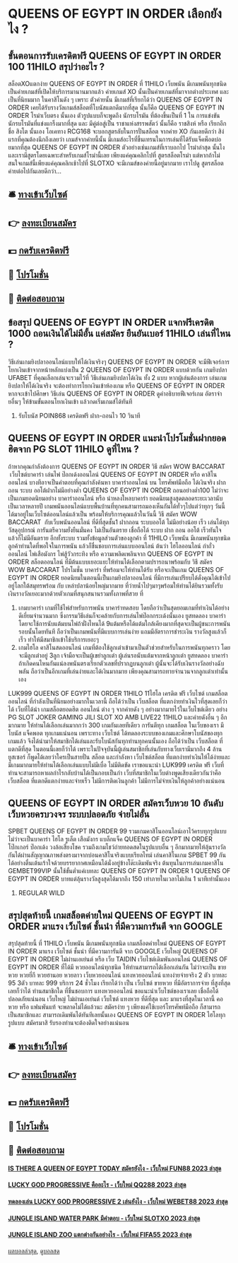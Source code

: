 # QUEENS OF EGYPT IN ORDER เลือกยังไง ?
## ขั้นตอนการรับเครดิตฟรี QUEENS OF EGYPT IN ORDER 100 11HILO สรุปว่าอะไร ?
สล็อตXOแตกง่าย QUEENS OF EGYPT IN ORDER ที่ 11HILO เว็บพนัน มีเกมพนันทุกชนิด เป็นค่ายเกมส์ที่เปิดให้บริการมานานมากแล้ว ค่ายเกมส์ XO นั้นเป็นค่ายเกมส์ที่มาจากต่างประเทศ และเป็นที่นิยมมาก ในคาสิโนดัง ๆ เพราะ ตัวค่ายนั้น มีเกมส์ที่เรียกได้ว่า QUEENS OF EGYPT IN ORDER เคยได้รับรางวัลเกมส์สล็อตที่โบนัสแตกดีมากที่สุด นั้นก็คือ QUEENS OF EGYPT IN ORDER โรม่าเว็บตรง นั้นเอง ตัวรูปแบบก็จะพูดถึง นักรบโรมัน ที่ต้องขึ้นเป็นที่ 1 ใน การแข่งขันนักรบโรมันที่แข่งแกร็งมากที่สุด และ มีคู่ต่อสู่เป็น ราชาแห่งสรรพสัตว์ นั้นก็คือ ราชสิงห์ หรือ เรียกอีกชื่อ สิงโต นั้นเอง โอเคทาง RCG168 จะบอกสูตรลับในการปั่นสล็อต จากค่าย XO กันเลยดีกว่า สิง่แรกที่คุณต้องนึกถึงเลยว่า เกมส์จากค่ายนี้นั้น มีเกมส์อะไรที่ขึ้นเทรนในการเล่นที่ได้รับแจ็คพ็อตบ่อยมากที่สุด QUEENS OF EGYPT IN ORDER ตัวอย่างเช่นเกมส์ที่เราบอกไป โรม่าล่าสุด นั้นไง และเรามีสูตรโดยเฉพาะสำหรับเกมส์โรม่านี้เลย เพียงแค่คุณคลิกไปที่ สูตรสล็อตโรม่า แต่หากถ้าไม่สนใจเกมส์นี้เพียงแค่คุณคลิกเช้าไปที่ SLOTXO จะมีเกมส์ของค่ายนี้อยู่มากมาย เราไปดู สูตรสล็อต ค่ายต่อไปกันเลยดีกว่า…

## 🛎 [ทางเข้าเว็บไซต์](https://bit.ly/3SdLNi2)
## 👉 [ลงทะเบียนสมัคร](https://bit.ly/3SdLNi2)
## 💵 [กดรับเครดิตฟรี](https://bit.ly/3dyRKHj)
## 👑 [โปรโมชั่น](https://bit.ly/3dyRKHj)
## 📱 [ติดต่อสอบถาม](https://bit.ly/3dyRKHj)

## ข้อสรุป QUEENS OF EGYPT IN ORDER แจกฟรีเครดิต 1000 ถอนเงินได้ไม่มีอั้น แค่สมัคร ยืนยันเบอร์ 11HILO เล่นที่ไหน ?
วิธีเล่นเกมยิงปลาออนไลน์แบบให้ได้เงินจริงๆ QUEENS OF EGYPT IN ORDER จะมีฟีเจอร์การโยกเงินเข้าจากหน้าหลักแบ่งเป็น 2 QUEENS OF EGYPT IN ORDER แบบด้วยกัน เกมยิงปลา UFABET ที่คุณเลือกเล่นจะรวมไว้ที่
วิธีเล่นเกมยิงปลาได้เงิน ทั้ง 2 แบบ หากผู้เล่นต้องการ เล่นเกมยิงปลาให้ได้เงินจริง จะต้องทำการโยกเงินเข้าห้องเกม หรือ QUEENS OF EGYPT IN ORDER หากจะเข้าไปศึกษา วิธีเล่น QUEENS OF EGYPT IN ORDER ดูคำอธิบายฟีเจอร์เกม อัตราจ่ายอื่นๆ ให้ข้ามขั้นตอนโยกเงินเข้า แล้วกดเริ่มเกมส์ได้ทันที
1. รับโบนัส POIN868 เครดิตฟรี ฝาก-ถอนไว 10 วินาที

## QUEENS OF EGYPT IN ORDER แนะนำโปรโมชั่นฝากยอดฮิตจาก PG SLOT 11HILO ดูที่ไหน ?
ถ้าหากคุณกำลังต้องการ QUEENS OF EGYPT IN ORDER วิธี สมัคร WOW BACCARAT  เว็บไซต์บาคาร่า เล่นไพ่ ป๊อกเด้งออนไลน์ QUEENS OF EGYPT IN ORDER หรือ คาสิโนออนไลน์ บางทีอาจเป็นคำตอบที่คุณกำลังค้นหา บาคาร่าออนไลน์ บน โทรศัพท์มือถือ ได้เงินจริง ฝาก ถอน ระบบ ออโต้ฝากไม่มีอย่างต่ำ QUEENS OF EGYPT IN ORDER ถอนอย่างต่ำ100 ไม่ว่าจะเป็นเกมยอดนิยมอย่าง บาคาร่าออนไลน์ หรือ น่าหลงใหลบาคาร่า ยอดนิยมสูงสุดตลอดระยะเวลานับเป็นเวลาหลายปี เกมพนันออนไลน์แบบพื้นบ้านที่ทุกคนสามารถมองเห็นกันได้ทั่วๆไปแต่ว่าทุกๆ วันนี้ได้มาอยู่ในเว็บไซต์ออนไลน์แล้วเป็น
พร้อมให้บริการคุณแล้วในวันนี้ วิธี สมัคร WOW BACCARAT  กับเว็บพนันออนไลน์ ที่ดีที่สุดชั้น1 ฝากถอน ระบบออโต้ ไม่มีอย่างน้อย เร็ว เล่นได้ทุกวัสดุอุปกรณ์ การันตรีความยั่งยืนมั่นคง ไม่เป็นอันตราย เชื่อถือได้ ระบบ ฝาก ถอน ออโต้ เร็วทันใจ แล้วก็ไม่มีอันตราย อีกทั้งระบบ รวมทั้งข้อมูลส่วนตัวของลูกค้า ที่ 11HILO เว็บพนัน มีเกมพนันทุกชนิด ลูกค้าท่านใดที่พอใจในการพนัน แล้วก็ชื่นชอบการเล่นแบบออนไลน์
ต้นว่า ไฮโลออนไลน์ กำถั่วออนไลน์ ไพ่เสือมังกร ไพ่สู้วัวกระทิง หรือ ความเพลิดเพลินจาก QUEENS OF EGYPT IN ORDER สล็อตออนไลน์ ที่มีต้นแบบเยอะแยะให้ท่านได้เลือกตามปรารถนาพร้อมกับ วิธี สมัคร WOW BACCARAT โปรโมชั่น บาคาร่า ที่พร้อมจะให้ท่านได้รับ หรือจะเป็นเกม QUEENS OF EGYPT IN ORDER ยอดนิยมในตอนนี้เป็นเกมยิงปลาออนไลน์ ที่มีการเล่นเปรียบได้ดั่งคุณได้เข้าไปอยู่โลกใต้สมุทรพร้อม กับ เหล่าปลาน้อยใหญ่มากมาย ที่ว่ายน้ำไปๆมาๆพร้อมให้ท่านได้ยินรวมทั้งรับเงินรางวัลเยอะมากด้วยตัวเกมที่สนุกสนานรวมทั้งภาพที่สวย ที่
1. เกมบาคาร่า เกมที่ใช้ไพ่สำหรับการพนัน บาคาร่าทดสอบ โดยถือว่าเป็นสุดยอมเกมที่ทำเงินได้อย่างดีเยี่ยมจำนวนมาก ซึ่งกรรมวิธีเล่นก็จะคล้ายกับการเล่นไพ่ป๊อกกระเด้งนั้นเอง ยูสทดลอง บาคาร่า โดยจะใช้การนับแต้มบนไพ่ถ้าฝั่งไหนได้ 9แต้มหรือได้แต้มใกล้เคียงมากที่สุดจะเป็นผู้ชนะการพนันรอบนั้นโดยทันที ถือว่าเป็นเกมพนันที่มีแบบการเล่นง่าย แถมมีอัตราการชำระเงิน รางวัลสูงแล้วก็เร็ว ทำให้มีสมาชิกเข้าใช้บริการเยอะๆ
2. เกมไฮโล คาสิโนสดออนไลน์ เกมที่ต้องใช้ลูกเต๋าเข้ามาเป็นตัวช่วยสำหรับในการพนันทุกคราว โดยจะมีลูกเต๋าอยู่ 3ลูก เจ้ามือจะเป็นผู้เขย่าลูกเต๋า ผู้เล่นรอนับแต้มจากหน้าลูกเต๋า ยูสทดลอง บาคาร่า ถ้าเกิดคนไหนกันแน่ลงพนันตรงเรียกตัวเลขที่ปรากฏบนลูกเต๋า ผู้นั้นจะได้รับเงินรางวัลอย่างฉับพลัน ถือว่าเป็นอีกเกมที่เล่นง่ายและได้เงินมากมาย เพียงคุณสามารถทายจำนวนจากลูกเต๋าเท่านั้นเอง

LUK999 QUEENS OF EGYPT IN ORDER 11HILO 11ไฮโล เครดิต ฟรี เว็บไซต์ เกมสล็อตออนไลน์ ที่กำลังเป็นที่นิยมอย่างมากในเวลานี้ ถือได้ว่าเป็น เว็บสล็อต ที่แตกง่ายทำเงินไวที่สุดเลยก็ว่าได้ เว็บที่ได้นำ เกมสล็อตยอดฮิต ออนไลน์ ต่าง ๆ จากค่ายดัง ๆ อย่างมากมายไว้ในเว็บไซต์เดียว อย่าง PG SLOT JOKER GAMING JILI SLOT XO AMB LIVE22 11HILO และค่ายดังอื่น ๆ อีกมากมาย ให้ท่านได้เลือกเล่นมากกว่า 300 เกมกันเลยทีเดียว การันตีทุก เกมสล็อต ในเว็บของเรา มีโบนัส แจ็คพอต ทุกเกมแน่นอน เพราะทาง เว็บไซต์ ได้ทดลองระบบของเกมและศึกษาโบนัสของทุกเกมแล้ว จึงได้นำมาให้สมาชิกได้เล่นและรับโบนัสกันทุกท่านทุกคนนั้นเอง ถือได้ว่าเป็น เว็บสล็อต ที่แตกดีที่สุด ในตอนนี้เลยก็ว่าได้ เพราะในปัจจุบันนี้ผู้เล่นสมาชิกที่เล่นกับทางเว็บเรามีมากถึง 4 ล้านยูสเซอร์ ก็พูดได้เลยว่าใครเป็นสายปั่น สล็อต และกำลังหา เว็บไซต์สล็อต ที่แตกง่ายทำเงินให้ได้ง่ายและมีเกมมากมายให้ท่านได้เลือกเล่นแบบไม่มีเบื่อ ไม่มีติดขัด เราขอแนะนำ LUK999 เครดิต ฟรี เว็บที่ท่านจะสามารถหาผลกำไรกลับบ้านได้เป็นกอบเป็นกำ เว็บที่สมาชิกในเว็บต่างพูดเสียงเดียวกันว่าคือ เว็บสล็อต ที่แตกดีแตกง่ายและจ่ายเร็ว ไม่มีการติดเงินลูกค้า ไม่มีการไม่จ่ายเงินให้ลูกค้าอย่างแน่นอน

## QUEENS OF EGYPT IN ORDER สมัครเว็บหวย 10 อันดับ เว็บหวยครบวงจร ระบบปลอดภัย จ่ายไม่อั้น
SPBET QUEENS OF EGYPT IN ORDER 99 รวมเกมคาสิโนออนไลน์เอาไว้ครบทุกรูปแบบ ไม่ว่าจะเป็นบาคาร่า ไฮโล รูเล็ต เสือมังกร แบล็กแจ็ค QUEENS OF EGYPT IN ORDER โป๊กเกอร์ ป๊อกเด้ง วงล้อเสี่ยงโชค รวมถึงเกมโชว์ถ่ายทอดสดในรูปแบบอื่น ๆ อีกมากมายให้ลุ้นรางวัลกันได้ผ่านสัญญาณภาพส่งตรงมาจากบ่อนคาสิโนจริงแบบเรียลไทม์ เล่นคาสิโนเกม SPBET 99 กันได้อย่างตื่นเต้นเร้าใจด้วยบรรยากาศเหมือนได้นั่งอยู่ข้างโต๊ะเดิมพันจริง ต้นทุนในการเล่นเกมคาสิโน GEMBET99VIP นั้นใช้ขั้นต่ำแค่เบทละ QUEENS OF EGYPT IN ORDER 1 QUEENS OF EGYPT IN ORDER บาทแต่ลุ้นรางวัลสูงสุดได้มากถึง 150 เท่าภายในเวลาไม่เกิน 1 นาทีเท่านั้นเอง
1. REGULAR WILD

## สรุปสุดท้ายนี้ เกมสล็อตค่ายใหม่ QUEENS OF EGYPT IN ORDER มาแรง เว็บไซต์ ชั้นนำ ที่มีความการันตี จาก GOOGLE
สรุปสุดท้ายนี้ ที่ 11HILO เว็บพนัน มีเกมพนันทุกชนิด เกมสล็อตค่ายใหม่ QUEENS OF EGYPT IN ORDER มาแรง เว็บไซต์ ชั้นนำ ที่มีความการันตี จาก GOOGLE เว็บใหญ่ QUEENS OF EGYPT IN ORDER ไม่ผ่านเอเย่นต์ หรือ เว็บ TAIDIN เว็บไซต์เดิมพันออนไลน์ QUEENS OF EGYPT IN ORDER ที่ได้มี หวยออนไลน์ทุกชนิด ให้ท่านสามารถได้เลือกเล่นกัน ไม่ว่าจะเป็น ขายหวย หวยยี่กี หวยฮานอย หวยลาว เว็บหวยออนไลน์ แทงหวยออนไลน์ แทงง่ายจ่ายจริง 2 ตัว บาทละ 95 3ตัว บาทละ 999 บริการ 24 ชั่วโมง เรียกได้ว่า เป็น เว็บไซต์ ขายหวย ที่มีอัตราการจ่าย ที่สูงที่สุดเลยก็ว่าได้ ท่านสมาชิกใด ที่ชื่นชอบการ แทงหวยออนไลน์ ขอแนะนำเว็บไซต์ของเราเลย เชื่อถือได้ ปลอดภัยแน่นอน เว็บใหญ่ ไม่ผ่านเอเย่นต์ เว็บไซต์ แทงหวย ที่ดีที่สุด และ มาแรงที่สุดในเวลานี้ คอหวย หรือ แฟนพันแท้ จะพลาดไม่ได้แล้วนะ สมัครง่าย ๆ เพียงแค่ใช้เบอร์โทรศัพท์มือถือ ก็สามารถ เป็นสมาชิกและ สามารถเดิมพันได้ทันทีเลยนั้นเอง QUEENS OF EGYPT IN ORDER ไฮโลทุกรูปแบบ สมัครมาสิ รับรองท่านจะต้องติดใจอย่างแน่นอน

## 🛎 [ทางเข้าเว็บไซต์](https://bit.ly/3SdLNi2)
## 👉 [ลงทะเบียนสมัคร](https://bit.ly/3SdLNi2)
## 💵 [กดรับเครดิตฟรี](https://bit.ly/3dyRKHj)
## 👑 [โปรโมชั่น](https://bit.ly/3dyRKHj)
## 📱 [ติดต่อสอบถาม](https://bit.ly/3dyRKHj)

#### [IS THERE A QUEEN OF EGYPT TODAY สมัครยังไง - เว็บใหม่ FUN88 2023 ล่าสุด](https://atom.io/themes/is%20there%20a%20queen%20of%20egypt%20today%20สมัครยังไง%20-%20เว็บใหม่%20fun88%202023%20ล่าสุด)
#### [LUCKY GOD PROGRESSIVE คืออะไร - เว็บใหม่ QQ288 2023 ล่าสุด](https://atom.io/themes/lucky%20god%20progressive%20คืออะไร%20-%20เว็บใหม่%20qq288%202023%20ล่าสุด)
#### [ทดลองเล่น LUCKY GOD PROGRESSIVE 2 เล่นยังไง - เว็บใหม่ WEBET88 2023 ล่าสุด](https://atom.io/themes/ทดลองเล่น%20lucky%20god%20progressive%202%20เล่นยังไง%20-%20เว็บใหม่%20webet88%202023%20ล่าสุด)
#### [JUNGLE ISLAND WATER PARK มีคำตอบ - เว็บใหม่ SLOTXO 2023 ล่าสุด](https://atom.io/themes/jungle%20island%20water%20park%20มีคำตอบ%20-%20เว็บใหม่%20slotxo%202023%20ล่าสุด)
#### [JUNGLE ISLAND ZOO แตกต่างกันอย่างไร - เว็บใหม่ FIFA55 2023 ล่าสุด](https://atom.io/themes/jungle%20island%20zoo%20แตกต่างกันอย่างไร%20-%20เว็บใหม่%20fifa55%202023%20ล่าสุด)

[ผลบอลล่าสุด](https://siamsport.tv "ผลบอลล่าสุด"), [ดูบอลสด](https://siamsport.tv/ดูบอลสด "ดูบอลสด")